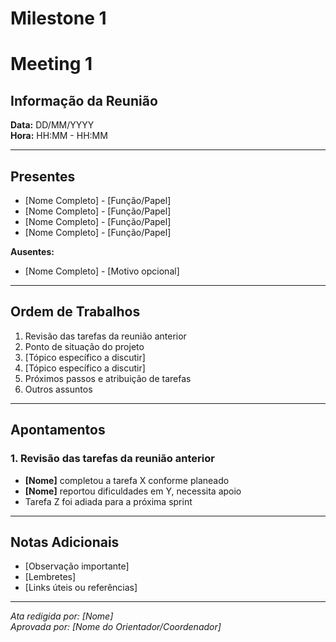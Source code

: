 # Milestone 1


# Meeting 1

## Informação da Reunião

**Data:** DD/MM/YYYY  
**Hora:** HH:MM - HH:MM

---

## Presentes

- [Nome Completo] - [Função/Papel]
- [Nome Completo] - [Função/Papel]
- [Nome Completo] - [Função/Papel]
- [Nome Completo] - [Função/Papel]

**Ausentes:**
- [Nome Completo] - [Motivo opcional]

---

## Ordem de Trabalhos

1. Revisão das tarefas da reunião anterior
2. Ponto de situação do projeto
3. [Tópico específico a discutir]
4. [Tópico específico a discutir]
5. Próximos passos e atribuição de tarefas
6. Outros assuntos

---

## Apontamentos

### 1. Revisão das tarefas da reunião anterior

- **[Nome]** completou a tarefa X conforme planeado
- **[Nome]** reportou dificuldades em Y, necessita apoio
- Tarefa Z foi adiada para a próxima sprint

---

## Notas Adicionais

- [Observação importante]
- [Lembretes]
- [Links úteis ou referências]

---

*Ata redigida por: [Nome]*  
*Aprovada por: [Nome do Orientador/Coordenador]*
